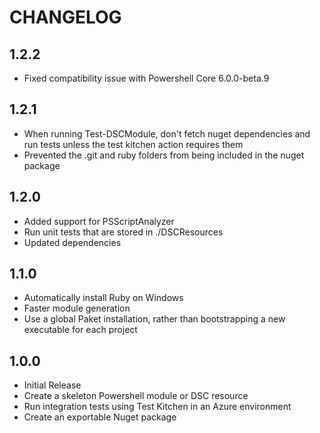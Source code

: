 # CHANGELOG

## 1.2.2

* Fixed compatibility issue with Powershell Core 6.0.0-beta.9

## 1.2.1

* When running Test-DSCModule, don't fetch nuget dependencies and run tests unless the test kitchen action requires them
* Prevented the .git and ruby folders from being included in the nuget package

## 1.2.0

* Added support for PSScriptAnalyzer
* Run unit tests that are stored in  ./DSCResources
* Updated dependencies

## 1.1.0

* Automatically install Ruby on Windows
* Faster module generation
* Use a global Paket installation, rather than bootstrapping a new executable for each project

## 1.0.0

* Initial Release
* Create a skeleton Powershell module or DSC resource
* Run integration tests using Test Kitchen in an Azure environment
* Create an exportable Nuget package
